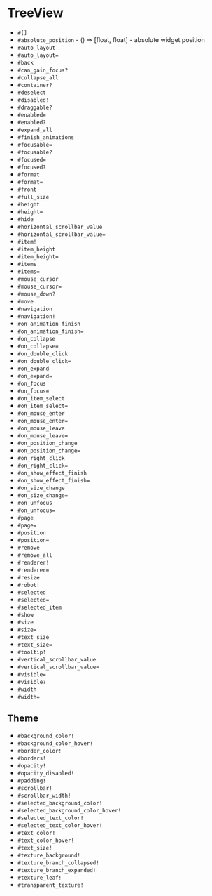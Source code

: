 TreeView
===
- `#[]`
- `#absolute_position` - () => [float, float] - absolute widget position
- `#auto_layout`
- `#auto_layout=`
- `#back`
- `#can_gain_focus?`
- `#collapse_all`
- `#container?`
- `#deselect`
- `#disabled!`
- `#draggable?`
- `#enabled=`
- `#enabled?`
- `#expand_all`
- `#finish_animations`
- `#focusable=`
- `#focusable?`
- `#focused=`
- `#focused?`
- `#format`
- `#format=`
- `#front`
- `#full_size`
- `#height`
- `#height=`
- `#hide`
- `#horizontal_scrollbar_value`
- `#horizontal_scrollbar_value=`
- `#item!`
- `#item_height`
- `#item_height=`
- `#items`
- `#items=`
- `#mouse_cursor`
- `#mouse_cursor=`
- `#mouse_down?`
- `#move`
- `#navigation`
- `#navigation!`
- `#on_animation_finish`
- `#on_animation_finish=`
- `#on_collapse`
- `#on_collapse=`
- `#on_double_click`
- `#on_double_click=`
- `#on_expand`
- `#on_expand=`
- `#on_focus`
- `#on_focus=`
- `#on_item_select`
- `#on_item_select=`
- `#on_mouse_enter`
- `#on_mouse_enter=`
- `#on_mouse_leave`
- `#on_mouse_leave=`
- `#on_position_change`
- `#on_position_change=`
- `#on_right_click`
- `#on_right_click=`
- `#on_show_effect_finish`
- `#on_show_effect_finish=`
- `#on_size_change`
- `#on_size_change=`
- `#on_unfocus`
- `#on_unfocus=`
- `#page`
- `#page=`
- `#position`
- `#position=`
- `#remove`
- `#remove_all`
- `#renderer!`
- `#renderer=`
- `#resize`
- `#robot!`
- `#selected`
- `#selected=`
- `#selected_item`
- `#show`
- `#size`
- `#size=`
- `#text_size`
- `#text_size=`
- `#tooltip!`
- `#vertical_scrollbar_value`
- `#vertical_scrollbar_value=`
- `#visible=`
- `#visible?`
- `#width`
- `#width=`
## Theme
- `#background_color!`
- `#background_color_hover!`
- `#border_color!`
- `#borders!`
- `#opacity!`
- `#opacity_disabled!`
- `#padding!`
- `#scrollbar!`
- `#scrollbar_width!`
- `#selected_background_color!`
- `#selected_background_color_hover!`
- `#selected_text_color!`
- `#selected_text_color_hover!`
- `#text_color!`
- `#text_color_hover!`
- `#text_size!`
- `#texture_background!`
- `#texture_branch_collapsed!`
- `#texture_branch_expanded!`
- `#texture_leaf!`
- `#transparent_texture!`

